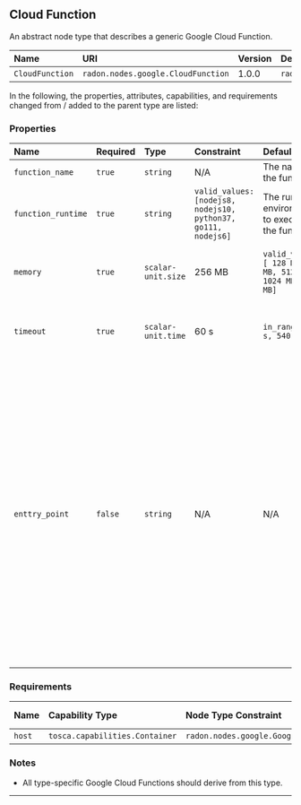 ## Cloud Function

An abstract node type that describes a generic Google Cloud Function.

| Name | URI | Version | Derived From |
|:---- |:--- |:------- |:------------ |
| `CloudFunction` | `radon.nodes.google.CloudFunction` | 1.0.0 | `radon.nodes.abstract.Function` |

In the following, the properties, attributes, capabilities, and requirements changed from / added to the parent type are listed:

### Properties

| Name | Required | Type | Constraint | Default Value | Description |
|:---- |:-------- |:---- |:---------- |:------------- |:----------- |
| `function_name` | `true` | `string` | N/A | The name of the function.
| `function_runtime` | `true` | `string` | `valid_values: [nodejs8, nodejs10, python37, go111, nodejs6]` | The runtime environment to execute the function. |
| `memory` | `true` | `scalar-unit.size` | 256 MB | `valid_values: [ 128 MB, 256 MB, 512 MB, 1024 MB, 2048 MB]` | The limit on the amount of memory the function can use. |
| `timeout` | `true` | `scalar-unit.time` | 60 s | `in_range: [1 s, 540 s]` | The limit on time this function is allowed to execute. |
| `enttry_point`| `false` | `string` | N/A | N/A | Name of a Google Cloud Function (as defined in source code) that will be executed. Defaults to the resource name suffix, if not specified. For backward compatibility, if function with given name is not found, then the system will try to use function named "function". For Node.js this is name of a function exported by the module specified in source_location. |


### Requirements

| Name | Capability Type | Node Type Constraint | Relationship Type | Occurrences |
|:---- |:--------------- |:-------------------- |:----------------- |:------------|
| `host` | `tosca.capabilities.Container` | `radon.nodes.google.GoogleCloudPlatform` | `HostedOn` | [1,1] |

### Notes

* All type-specific Google Cloud Functions should derive from this type.

---
